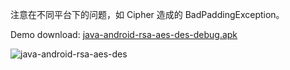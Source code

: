 注意在不同平台下的问题，如 Cipher 造成的 BadPaddingException。   

Demo download: [java-android-rsa-aes-des-debug.apk](https://raw.githubusercontent.com/zhengxiaopeng/Rocko-Android-Demos/master/security/java-android-rsa-aes-des/java-android-rsa-aes-des-debug.apk)

![java-android-rsa-aes-des](https://raw.githubusercontent.com/zhengxiaopeng/Rocko-Android-Demos/master/security/java-android-rsa-aes-des/art/java-android-rsa-aes-des_art_1.png)